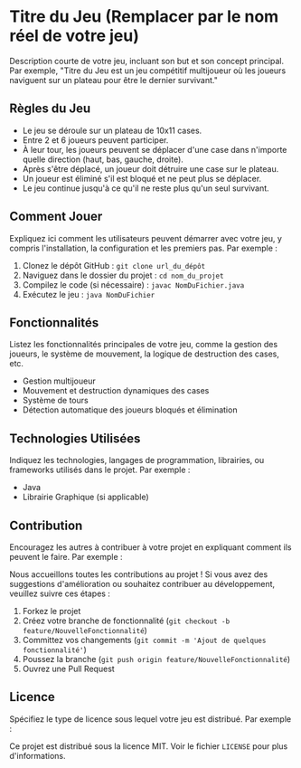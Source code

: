 # Titre du Jeu (Remplacer par le nom réel de votre jeu)

Description courte de votre jeu, incluant son but et son concept principal. Par exemple, "Titre du Jeu est un jeu compétitif multijoueur où les joueurs naviguent sur un plateau pour être le dernier survivant."

## Règles du Jeu

- Le jeu se déroule sur un plateau de 10x11 cases.
- Entre 2 et 6 joueurs peuvent participer.
- À leur tour, les joueurs peuvent se déplacer d'une case dans n'importe quelle direction (haut, bas, gauche, droite).
- Après s'être déplacé, un joueur doit détruire une case sur le plateau.
- Un joueur est éliminé s'il est bloqué et ne peut plus se déplacer.
- Le jeu continue jusqu'à ce qu'il ne reste plus qu'un seul survivant.

## Comment Jouer

Expliquez ici comment les utilisateurs peuvent démarrer avec votre jeu, y compris l'installation, la configuration et les premiers pas. Par exemple :

1. Clonez le dépôt GitHub : `git clone url_du_dépôt`
2. Naviguez dans le dossier du projet : `cd nom_du_projet`
3. Compilez le code (si nécessaire) : `javac NomDuFichier.java`
4. Exécutez le jeu : `java NomDuFichier`

## Fonctionnalités

Listez les fonctionnalités principales de votre jeu, comme la gestion des joueurs, le système de mouvement, la logique de destruction des cases, etc.

- Gestion multijoueur
- Mouvement et destruction dynamiques des cases
- Système de tours
- Détection automatique des joueurs bloqués et élimination

## Technologies Utilisées

Indiquez les technologies, langages de programmation, librairies, ou frameworks utilisés dans le projet. Par exemple :

- Java
- Librairie Graphique (si applicable)

## Contribution

Encouragez les autres à contribuer à votre projet en expliquant comment ils peuvent le faire. Par exemple :

Nous accueillons toutes les contributions au projet ! Si vous avez des suggestions d'amélioration ou souhaitez contribuer au développement, veuillez suivre ces étapes :

1. Forkez le projet
2. Créez votre branche de fonctionnalité (`git checkout -b feature/NouvelleFonctionnalité`)
3. Committez vos changements (`git commit -m 'Ajout de quelques fonctionnalité'`)
4. Poussez la branche (`git push origin feature/NouvelleFonctionnalité`)
5. Ouvrez une Pull Request

## Licence

Spécifiez le type de licence sous lequel votre jeu est distribué. Par exemple :

Ce projet est distribué sous la licence MIT. Voir le fichier `LICENSE` pour plus d'informations.
